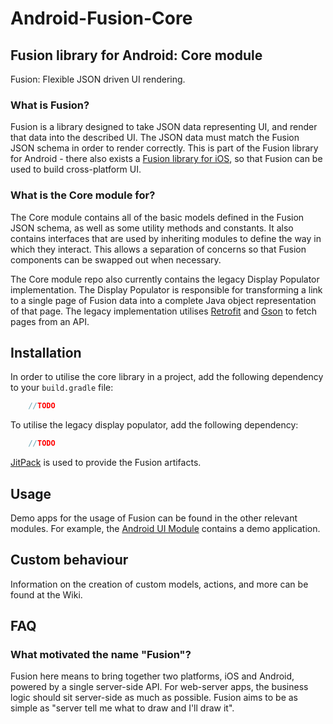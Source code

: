 # Android-Fusion-Core
## Fusion library for Android: Core module
Fusion: Flexible JSON driven UI rendering.

### What is Fusion?
Fusion is a library designed to take JSON data representing UI, and render that data into the described UI.
The JSON data must match the Fusion JSON schema in order to render correctly.
This is part of the Fusion library for Android - there also exists a [Fusion library for iOS](https://github.com/3sidedcube/Fusion), so that Fusion can be used to build cross-platform UI.

### What is the Core module for?
The Core module contains all of the basic models defined in the Fusion JSON schema, as well as some utility methods and constants.
It also contains interfaces that are used by inheriting modules to define the way in which they interact.
This allows a separation of concerns so that Fusion components can be swapped out when necessary.

The Core module repo also currently contains the legacy Display Populator implementation.
The Display Populator is responsible for transforming a link to a single page of Fusion data into a complete Java object representation of that page.
The legacy implementation utilises [Retrofit](https://square.github.io/retrofit/) and [Gson](https://github.com/google/gson) to fetch pages from an API.

## Installation
In order to utilise the core library in a project, add the following dependency to your `build.gradle` file:
```groovy
    //TODO
```
To utilise the legacy display populator, add the following dependency:
```groovy
    //TODO
```
[JitPack](https://jitpack.io/) is used to provide the Fusion artifacts.

## Usage
Demo apps for the usage of Fusion can be found in the other relevant modules.
For example, the [Android UI Module](https://github.com/3sidedcube/Android-Fusion-AndroidUi) contains a demo application.

## Custom behaviour
Information on the creation of custom models, actions, and more can be found at the Wiki.

## FAQ
### What motivated the name "Fusion"?
Fusion here means to bring together two platforms, iOS and Android, powered by a single server-side API.
For web-server apps, the business logic should sit server-side as much as possible. Fusion aims to be as simple as "server tell me what to draw and I'll draw it".
